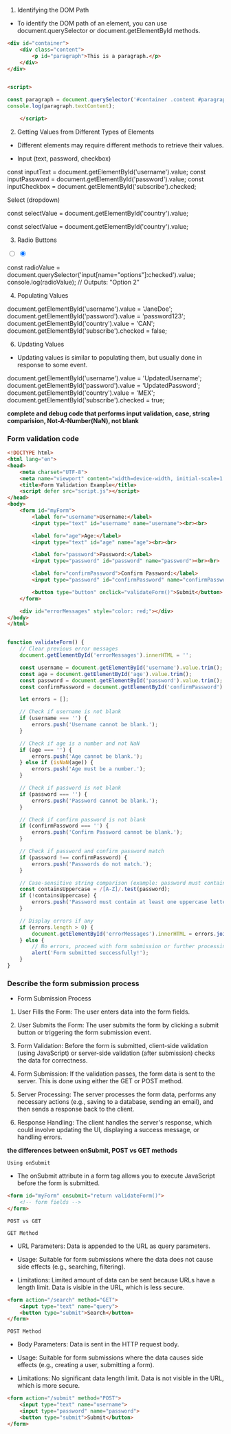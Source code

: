 1. Identifying the DOM Path

- To identify the DOM path of an element, you can use document.querySelector or document.getElementById methods.

```html
<div id="container">
    <div class="content">
        <p id="paragraph">This is a paragraph.</p>
    </div>
</div>


<script>

const paragraph = document.querySelector('#container .content #paragraph');
console.log(paragraph.textContent);

    </script>

```

2. Getting Values from Different Types of Elements
- Different elements may require different methods to retrieve their values.

- Input (text, password, checkbox)

const inputText = document.getElementById('username').value;
const inputPassword = document.getElementById('password').value;
const inputCheckbox = document.getElementById('subscribe').checked;



Select (dropdown)

const selectValue = document.getElementById('country').value;

const selectValue = document.getElementById('country').value;


3. Radio Buttons

<input type="radio" id="option1" name="options" value="Option 1">
<input type="radio" id="option2" name="options" value="Option 2" checked>


const radioValue = document.querySelector('input[name="options"]:checked').value;
console.log(radioValue); // Outputs: "Option 2"


4. Populating Values

document.getElementById('username').value = 'JaneDoe';
document.getElementById('password').value = 'password123';
document.getElementById('country').value = 'CAN';
document.getElementById('subscribe').checked = false;


6. Updating Values

- Updating values is similar to populating them, but usually done in response to some event.

document.getElementById('username').value = 'UpdatedUsername';
document.getElementById('password').value = 'UpdatedPassword';
document.getElementById('country').value = 'MEX';
document.getElementById('subscribe').checked = true;



**complete and debug code that performs input validation, case, string comparision, Not-A-Number(NaN), not blank**

### Form validation code


```html
<!DOCTYPE html>
<html lang="en">
<head>
    <meta charset="UTF-8">
    <meta name="viewport" content="width=device-width, initial-scale=1.0">
    <title>Form Validation Example</title>
    <script defer src="script.js"></script>
</head>
<body>
    <form id="myForm">
        <label for="username">Username:</label>
        <input type="text" id="username" name="username"><br><br>

        <label for="age">Age:</label>
        <input type="text" id="age" name="age"><br><br>

        <label for="password">Password:</label>
        <input type="password" id="password" name="password"><br><br>

        <label for="confirmPassword">Confirm Password:</label>
        <input type="password" id="confirmPassword" name="confirmPassword"><br><br>

        <button type="button" onclick="validateForm()">Submit</button>
    </form>

    <div id="errorMessages" style="color: red;"></div>
</body>
</html>



```

```js
function validateForm() {
    // Clear previous error messages
    document.getElementById('errorMessages').innerHTML = '';

    const username = document.getElementById('username').value.trim();
    const age = document.getElementById('age').value.trim();
    const password = document.getElementById('password').value.trim();
    const confirmPassword = document.getElementById('confirmPassword').value.trim();

    let errors = [];

    // Check if username is not blank
    if (username === '') {
        errors.push('Username cannot be blank.');
    }

    // Check if age is a number and not NaN
    if (age === '') {
        errors.push('Age cannot be blank.');
    } else if (isNaN(age)) {
        errors.push('Age must be a number.');
    }

    // Check if password is not blank
    if (password === '') {
        errors.push('Password cannot be blank.');
    }

    // Check if confirm password is not blank
    if (confirmPassword === '') {
        errors.push('Confirm Password cannot be blank.');
    }

    // Check if password and confirm password match
    if (password !== confirmPassword) {
        errors.push('Passwords do not match.');
    }

    // Case-sensitive string comparison (example: password must contain at least one uppercase letter)
    const containsUppercase = /[A-Z]/.test(password);
    if (!containsUppercase) {
        errors.push('Password must contain at least one uppercase letter.');
    }

    // Display errors if any
    if (errors.length > 0) {
        document.getElementById('errorMessages').innerHTML = errors.join('<br>');
    } else {
        // No errors, proceed with form submission or further processing
        alert('Form submitted successfully!');
    }
}


```


### Describe the form submission process

- Form Submission Process


1. User Fills the Form: The user enters data into the form fields.

2. User Submits the Form: The user submits the form by clicking a submit button or triggering the form submission event.

3. Form Validation: Before the form is submitted, client-side validation (using JavaScript) or server-side validation (after submission) checks the data for correctness.

4. Form Submission: If the validation passes, the form data is sent to the server. This is done using either the GET or POST method.

5. Server Processing: The server processes the form data, performs any necessary actions (e.g., saving to a database, sending an email), and then sends a response back to the client.

6. Response Handling: The client handles the server's response, which could involve updating the UI, displaying a success message, or handling errors.

**the differences between onSubmit, POST vs GET methods**

`Using onSubmit`


- The onSubmit attribute in a form tag allows you to execute JavaScript before the form is submitted.

```html
<form id="myForm" onsubmit="return validateForm()">
    <!-- form fields -->
</form>


```

`POST vs GET`

`GET Method`

- URL Parameters: Data is appended to the URL as query parameters.

- Usage: Suitable for form submissions where the data does not cause side effects (e.g., searching, filtering).

- Limitations: Limited amount of data can be sent because URLs have a length limit. Data is visible in the URL, which is less secure.

```html
<form action="/search" method="GET">
    <input type="text" name="query">
    <button type="submit">Search</button>
</form>


```

`POST Method`

- Body Parameters: Data is sent in the HTTP request body.

- Usage: Suitable for form submissions where the data causes side effects (e.g., creating a user, submitting a form).

- Limitations: No significant data length limit. Data is not visible in the URL, which is more secure.

```html
<form action="/submit" method="POST">
    <input type="text" name="username">
    <input type="password" name="password">
    <button type="submit">Submit</button>
</form>


```